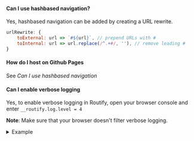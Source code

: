 #### Can I use hashbased navigation?
Yes, hashbased navigation can be added by creating a URL rewrite.
```javascript
urlRewrite: {
    toExternal: url => `#${url}`, // prepend URLs with #
    toInternal: url => url.replace(/^.+#/, ''), // remove leading #
}    
```

#### How do I host on Github Pages
See *Can I use hashbased navigation*

#### Can I enable verbose logging
Yes, to enable verbose logging in Routify, open your browser console and enter `__routify.log.level = 4`

**Note**: Make sure that your browser doesn't filter verbose logging.
<details>
<summary>Example
</summary>
<img src="/assets/console-logging.webp" />
</details>


<br>
<br>
<br>
<br>
<br>
<br>
<br>
<br>
<br>
<br>